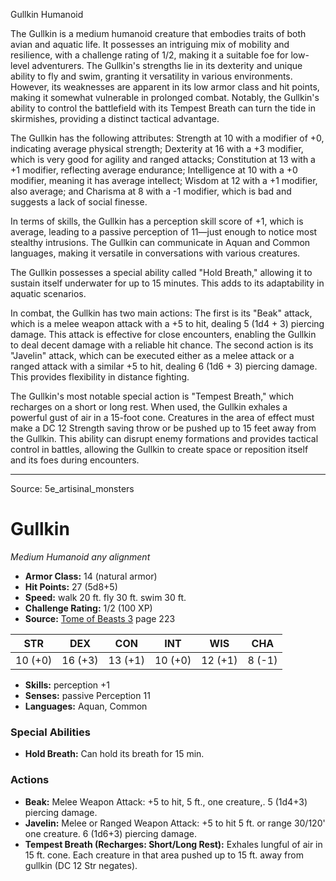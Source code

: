 <MonsterName/>Gullkin</MonsterName>
<CreatureType/>Humanoid</CreatureType>

<summary>The Gullkin is a medium humanoid creature that embodies traits of both avian and aquatic life. It possesses an intriguing mix of mobility and resilience, with a challenge rating of 1/2, making it a suitable foe for low-level adventurers. The Gullkin's strengths lie in its dexterity and unique ability to fly and swim, granting it versatility in various environments. However, its weaknesses are apparent in its low armor class and hit points, making it somewhat vulnerable in prolonged combat. Notably, the Gullkin's ability to control the battlefield with its Tempest Breath can turn the tide in skirmishes, providing a distinct tactical advantage.</summary>

<detail>

The Gullkin has the following attributes: Strength at 10 with a modifier of +0, indicating average physical strength; Dexterity at 16 with a +3 modifier, which is very good for agility and ranged attacks; Constitution at 13 with a +1 modifier, reflecting average endurance; Intelligence at 10 with a +0 modifier, meaning it has average intellect; Wisdom at 12 with a +1 modifier, also average; and Charisma at 8 with a -1 modifier, which is bad and suggests a lack of social finesse.

In terms of skills, the Gullkin has a perception skill score of +1, which is average, leading to a passive perception of 11—just enough to notice most stealthy intrusions. The Gullkin can communicate in Aquan and Common languages, making it versatile in conversations with various creatures.

The Gullkin possesses a special ability called "Hold Breath," allowing it to sustain itself underwater for up to 15 minutes. This adds to its adaptability in aquatic scenarios.

In combat, the Gullkin has two main actions: The first is its "Beak" attack, which is a melee weapon attack with a +5 to hit, dealing 5 (1d4 + 3) piercing damage. This attack is effective for close encounters, enabling the Gullkin to deal decent damage with a reliable hit chance. The second action is its "Javelin" attack, which can be executed either as a melee attack or a ranged attack with a similar +5 to hit, dealing 6 (1d6 + 3) piercing damage. This provides flexibility in distance fighting.

The Gullkin's most notable special action is "Tempest Breath," which recharges on a short or long rest. When used, the Gullkin exhales a powerful gust of air in a 15-foot cone. Creatures in the area of effect must make a DC 12 Strength saving throw or be pushed up to 15 feet away from the Gullkin. This ability can disrupt enemy formations and provides tactical control in battles, allowing the Gullkin to create space or reposition itself and its foes during encounters.</detail>



---

Source: 5e_artisinal_monsters

# Gullkin

*Medium* *Humanoid* *any alignment*

- **Armor Class:** 14 (natural armor)
- **Hit Points:** 27 (5d8+5)
- **Speed:** walk 20 ft. fly 30 ft. swim 30 ft.
- **Challenge Rating:** 1/2 (100 XP)
- **Source:** [Tome of Beasts 3](https://koboldpress.com/kpstore/product/tome-of-beasts-3-for-5th-edition/) page 223

| STR | DEX | CON | INT | WIS | CHA |
| --- | --- | --- | --- | --- | --- |
| 10 (+0) | 16 (+3) | 13 (+1) | 10 (+0) | 12 (+1) | 8 (-1) |

- **Skills:** perception +1
- **Senses:** passive Perception 11
- **Languages:** Aquan, Common

### Special Abilities

- **Hold Breath:** Can hold its breath for 15 min.

### Actions

- **Beak:** Melee Weapon Attack: +5 to hit, 5 ft., one creature,. 5 (1d4+3) piercing damage.
- **Javelin:** Melee or Ranged Weapon Attack: +5 to hit 5 ft. or range 30/120' one creature. 6 (1d6+3) piercing damage.
- **Tempest Breath (Recharges: Short/Long Rest):** Exhales lungful of air in 15 ft. cone. Each creature in that area pushed up to 15 ft. away from gullkin (DC 12 Str negates).




